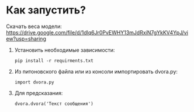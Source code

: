 # Как запустить?
Скачать веса модели: https://drive.google.com/file/d/1dlq6Jr0PvEWHY13mJdRxiN7gYkKV4YpJ/view?usp=sharing
1. Установить необходимые зависимости:
   ```
   pip install -r requirments.txt
   ```
2. Из питоновского файла или из консоли импортировать dvora.py:
   ```
   import dvora.py
   ```
3. Для предсказания:
   ```
   dvora.dvora('Текст сообщения')
   ```
